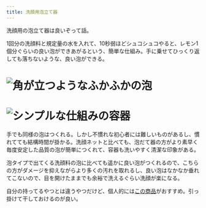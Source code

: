 ```yaml
---
title: 洗顔用泡立て器
---
```

洗顔用の泡立て器は良いぞって話。

1回分の洗顔料と規定量の水を入れて、10秒弱ほどシュコシュコやると、レモン1個分ぐらいの良い泡ができあがるという、簡単な仕組み。手に乗せてひっくり返しても落ちないような、良い泡ができる。

![](https://lh4.googleusercontent.com/bOVs5rYNBdyKP4Sj-gxhZ7WoXvCEwXRJYA1SiQPO-m4bL4kTKa2CM8lgJzdlruxMKSJmXLW1JTlrZW-Tj4vWN9pPlczoTzjkRV-aTVM4T8cIa5cbsJM5oczNNCtIwECjp7evgUzMqpaUBdSBCLtzI3LnRpnF26WrtFHq9xkGxMTcHeimd2_Qs5BevRZy "角が立つようなふかふかの泡")
===================================================================================================================================================================================================================================================

![](https://lh6.googleusercontent.com/7rQeuGS89IupOcNNMCpaAtn_WvcBia13gPl0JNesnQcVhheQ7ELeI39sWNUlC6VKwxWTviGMUeYeU4OaKtkkGLa-mCnncBuwVuP2hdyugtJI3VVJ_NXlNYGGVz6X4K3gUIzKcBm8ml4ytJfRL1eVWlW7EUhmSvSwaVBNL-Q41stJKgJDtQVsucDAlbvm "シンプルな仕組みの容器")
=================================================================================================================================================================================================================================================

手でも同様の泡はつくれる。しかし不慣れな初心者には難しいものがあるし、慣れてても結構時間が掛かる。洗顔ネットと比べても、泡だて器の方がより素早く毎度安定した品質の泡が簡単につくれて、容器も洗いやすく清潔な印象がある。

泡タイプで出てくる洗顔料の泡に比べても遥かに良い泡がつくれるので、こちらの方がダメージを抑えながらより多くの汚れを取れるし、良い泡はなかなか垂れてこないので、目を開けたままでも余裕で洗えるぐらい洗顔が楽になる。

自分の持ってるやつとは違うやつだけど、個人的には[この商品](https://www.amazon.co.jp/dp/B09KMP9GDN)がおすすめ。引っ掛けて干しておけるのが良い。
